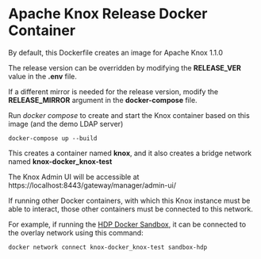 # Apache Knox Release Docker Container

By default, this Dockerfile creates an image for Apache Knox 1.1.0

The release version can be overridden by modifying the __RELEASE_VER__ value in the __.env__ file.

If a different mirror is needed for the release version, modify the __RELEASE_MIRROR__ argument in the __docker-compose__ file.

Run *docker compose* to create and start the Knox container based on this image (and the demo LDAP server)

    docker-compose up --build

This creates a container named __knox__, and it also creates a bridge network named __knox-docker_knox-test__

The Knox Admin UI will be accessible at https://localhost:8443/gateway/manager/admin-ui/


If running other Docker containers, with which this Knox instance must be able to interact, those other containers  must be connected to this network.

For example, if running the [HDP Docker Sandbox](https://hortonworks.com/products/sandbox/), it can be connected to the overlay network using this command:

    docker network connect knox-docker_knox-test sandbox-hdp




